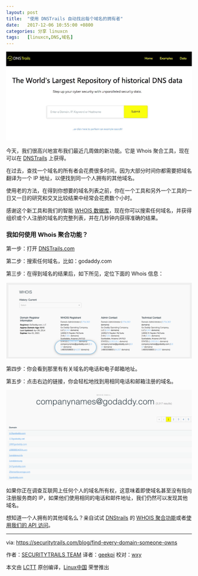```yaml
---
layout: post
title:	"使用 DNSTrails 自动找出每个域名的拥有者"
date:	2017-12-06 10:55:00 +0800 
categories:	分享 linuxcn 
tags:	[linuxcn,DNS,域名]
---
```



![](/Asserts/Images/album/201712/04/215650blxa4lj6bgsj7n6s.jpg)


今天，我们很高兴地宣布我们最近几周做的新功能。它是 Whois 聚合工具，现在可以在 [DNSTrails](https://dnstrails.com/) 上获得。


在过去，查找一个域名的所有者会花费很多时间，因为大部分时间你都需要把域名翻译为一个 IP 地址，以便找到同一个人拥有的其他域名。


使用老的方法，在得到你想要的域名列表之前，你在一个工具和另外一个工具的一日又一日的研究和交叉比较结果中经常会花费数个小时。


感谢这个新工具和我们的智能 [WHOIS 数据库](https://securitytrails.com/forensics)，现在你可以搜索任何域名，并获得组织或个人注册的域名的完整列表，并在几秒钟内获得准确的结果。


### 我如何使用 Whois 聚合功能？


第一步：打开 [DNSTrails.com](https://dnstrails.com/)


第二步：搜索任何域名，比如：godaddy.com


第三步：在得到域名的结果后，如下所见，定位下面的 Whois 信息：


![Domain name search results](/Asserts/Images/album/201712/04/215935adtcp721n4bbn451.png)


第四步：你会看到那里有有关域名的电话和电子邮箱地址。


第五步：点击右边的链接，你会轻松地找到用相同电话和邮箱注册的域名。


![All domain names by the same owner](/Asserts/Images/album/201712/04/220005eselwnx6b1rvbs14.png)


如果你正在调查互联网上任何个人的域名所有权，这意味着即使域名甚至没有指向注册服务商的 IP，如果他们使用相同的电话和邮件地址，我们仍然可以发现其他域名。


想知道一个人拥有的其他域名么？亲自试试 [DNStrails](https://dnstrails.com/) 的 [WHOIS 聚合功能](http://dnstrails.com/#/domain/domain/ueland.com)或者[使用我们的 API 访问](https://securitytrails.com/contact)。




---


via: <https://securitytrails.com/blog/find-every-domain-someone-owns>


作者：[SECURITYTRAILS TEAM](https://securitytrails.com/blog/find-every-domain-someone-owns)  译者：[geekpi](https://github.com/geekpi) 校对：[wxy](https://github.com/wxy)


本文由 [LCTT](https://github.com/LCTT/TranslateProject) 原创编译，[Linux中国](https://linux.cn/) 荣誉推出
